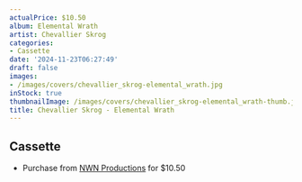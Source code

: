 ```yaml
---
actualPrice: $10.50
album: Elemental Wrath
artist: Chevallier Skrog
categories:
- Cassette
date: '2024-11-23T06:27:49'
draft: false
images:
- /images/covers/chevallier_skrog-elemental_wrath.jpg
inStock: true
thumbnailImage: /images/covers/chevallier_skrog-elemental_wrath-thumb.jpg
title: Chevallier Skrog - Elemental Wrath
---
```


## Cassette
* Purchase from [NWN Productions](http://shop.nwnprod.com/index.php?route=product/product&path=73&product_id=56387&sort=pd.name&order=ASC) for $10.50
